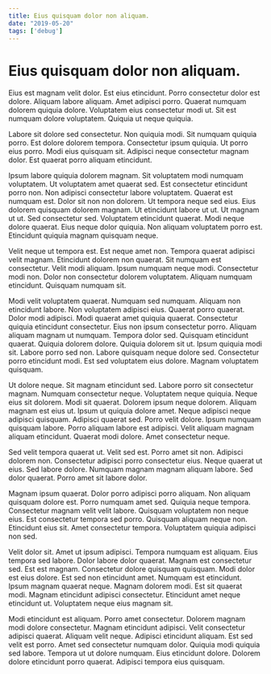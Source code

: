 ```yaml
---
title: Eius quisquam dolor non aliquam.
date: "2019-05-20"
tags: ['debug']
---
```


# Eius quisquam dolor non aliquam.

Eius est magnam velit dolor. Est eius etincidunt. Porro consectetur dolor est dolore. Aliquam labore aliquam. Amet adipisci porro. Quaerat numquam dolorem quiquia dolore. Voluptatem eius consectetur modi ut. Sit est numquam dolore voluptatem. Quiquia ut neque quiquia.

Labore sit dolore sed consectetur. Non quiquia modi. Sit numquam quiquia porro. Est dolore dolorem tempora. Consectetur ipsum quiquia. Ut porro eius porro. Modi eius quisquam sit. Adipisci neque consectetur magnam dolor. Est quaerat porro aliquam etincidunt.

Ipsum labore quiquia dolorem magnam. Sit voluptatem modi numquam voluptatem. Ut voluptatem amet quaerat sed. Est consectetur etincidunt porro non. Non adipisci consectetur labore voluptatem. Quaerat est numquam est. Dolor sit non non dolorem. Ut tempora neque sed eius. Eius dolorem quisquam dolorem magnam. Ut etincidunt labore ut ut. Ut magnam ut ut. Sed consectetur sed. Voluptatem etincidunt quaerat. Modi neque dolore quaerat. Eius neque dolor quiquia. Non aliquam voluptatem porro est. Etincidunt quiquia magnam quisquam neque.

Velit neque ut tempora est. Est neque amet non. Tempora quaerat adipisci velit magnam. Etincidunt dolorem non quaerat. Sit numquam est consectetur. Velit modi aliquam. Ipsum numquam neque modi. Consectetur modi non. Dolor non consectetur dolorem voluptatem. Aliquam numquam etincidunt. Quisquam numquam sit.

Modi velit voluptatem quaerat. Numquam sed numquam. Aliquam non etincidunt labore. Non voluptatem adipisci eius. Quaerat porro quaerat. Dolor modi adipisci. Modi quaerat amet quiquia quaerat. Consectetur quiquia etincidunt consectetur. Eius non ipsum consectetur porro. Aliquam aliquam magnam ut numquam. Tempora dolor sed. Quisquam etincidunt quaerat. Quiquia dolorem dolore. Quiquia dolorem sit ut. Ipsum quiquia modi sit. Labore porro sed non. Labore quisquam neque dolore sed. Consectetur porro etincidunt modi. Est sed voluptatem eius dolore. Magnam voluptatem quisquam.

Ut dolore neque. Sit magnam etincidunt sed. Labore porro sit consectetur magnam. Numquam consectetur neque. Voluptatem neque quiquia. Neque eius sit dolorem. Modi sit quaerat. Dolorem ipsum neque dolorem. Aliquam magnam est eius ut. Ipsum ut quiquia dolore amet. Neque adipisci neque adipisci quisquam. Adipisci quaerat sed. Porro velit dolore. Ipsum numquam quisquam labore. Porro aliquam labore est adipisci. Velit aliquam magnam aliquam etincidunt. Quaerat modi dolore. Amet consectetur neque.

Sed velit tempora quaerat ut. Velit sed est. Porro amet sit non. Adipisci dolorem non. Consectetur adipisci porro consectetur eius. Neque quaerat ut eius. Sed labore dolore. Numquam magnam magnam aliquam labore. Sed dolor quaerat. Porro amet sit labore dolor.

Magnam ipsum quaerat. Dolor porro adipisci porro aliquam. Non aliquam quisquam dolore est. Porro numquam amet sed. Quiquia neque tempora. Consectetur magnam velit velit labore. Quisquam voluptatem non neque eius. Est consectetur tempora sed porro. Quisquam aliquam neque non. Etincidunt eius sit. Amet consectetur tempora. Voluptatem quiquia adipisci non sed.

Velit dolor sit. Amet ut ipsum adipisci. Tempora numquam est aliquam. Eius tempora sed labore. Dolor labore dolor quaerat. Magnam est consectetur sed. Est est magnam. Consectetur dolore quisquam quisquam. Modi dolor est eius dolore. Est sed non etincidunt amet. Numquam est etincidunt. Ipsum magnam quaerat neque. Magnam dolorem modi. Est sit quaerat modi. Magnam etincidunt adipisci consectetur. Etincidunt amet neque etincidunt ut. Voluptatem neque eius magnam sit.

Modi etincidunt est aliquam. Porro amet consectetur. Dolorem magnam modi dolore consectetur. Magnam etincidunt adipisci. Velit consectetur adipisci quaerat. Aliquam velit neque. Adipisci etincidunt aliquam. Est sed velit est porro. Amet sed consectetur numquam dolor. Quiquia modi quiquia sed labore. Tempora ut ut dolore numquam. Eius etincidunt dolore. Dolorem dolore etincidunt porro quaerat. Adipisci tempora eius quisquam.
